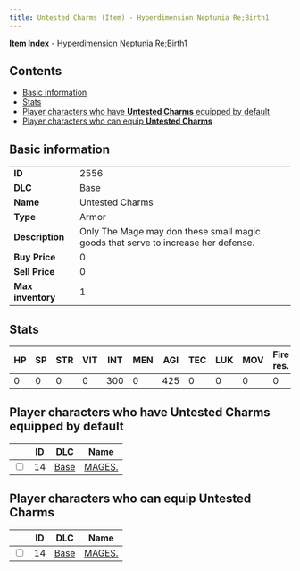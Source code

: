 ```yaml
---
title: Untested Charms (Item) - Hyperdimension Neptunia Re;Birth1
---
```


[**Item Index**](/neptunia/rb1/item/index.html) - [Hyperdimension Neptunia Re;Birth1](/neptunia/rb1)

## Contents

- [Basic information](#basic-information)
- [Stats](#stats)
- [Player characters who have **Untested Charms** equipped by default](#player-characters-who-have-untested-charms-equipped-by-default)
- [Player characters who can equip **Untested Charms**](#player-characters-who-can-equip-untested-charms)

## Basic information

|   |   |
| -- | -- |
| **ID** | 2556 |
| **DLC** | [Base](/neptunia/rb1/dlc/1-base.html) |
| **Name** | Untested Charms |
| **Type** | Armor |
| **Description** | Only The Mage may don these small magic goods that serve to increase her defense. |
| **Buy Price** | 0 |
| **Sell Price** | 0 |
| **Max inventory** | 1 |


## Stats

| HP | SP | STR | VIT | INT | MEN | AGI | TEC | LUK | MOV | Fire res. | Ice res. | Wind res. | Lightning res. |
| -- | -- | --- | --- | --- | --- | --- | --- | --- | --- | --------- | -------- | --------- | -------------- |
| 0 | 0 | 0 | 0 | 300 | 0 | 425 | 0 | 0 | 0 | 0 | 0 | 0 | 0 |


## Player characters who have **Untested Charms** equipped by default

|    | ID | DLC | Name |
| -- | -- | --- | ---- |
| <input type="checkbox" id="rb1-player-1-14" class="trackbox" /> | 14 | [Base](/neptunia/rb1/dlc/1-base.html) | [MAGES.](/neptunia/rb1/player/1-14-mages.html) |


## Player characters who can equip **Untested Charms**

|    | ID | DLC | Name |
| -- | -- | --- | ---- |
| <input type="checkbox" id="rb1-player-1-14" class="trackbox" /> | 14 | [Base](/neptunia/rb1/dlc/1-base.html) | [MAGES.](/neptunia/rb1/player/1-14-mages.html) |

